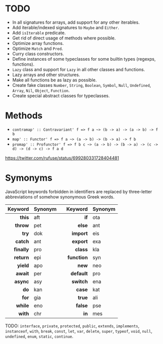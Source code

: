 # TODO

 *  In all signatures for arrays, add support for any other iterables.
 *  Add iterable/indexed signatures to `Maybe` and `Either`.
 *  Add `isIterable` predicate.
 *  Get rid of direct usage of methods where possible.
 *  Optimize array functions.
 *  Optimize `Match` and `Pred`.
 *  Curry class constructors.
 *  Define instances of some typeclasses for some builtin types (regexps,
    functions).
 *  `Lazy` class and support for `Lazy` in all other classes and functions.
 *  Lazy arrays and other structures.
 *  Make all functions be as lazy as possible.
 *  Create fake classes `Number`, `String`, `Boolean`, `Symbol`, `Null`,
    `Undefined`, `Array`, `Nil`, `Object`, `Function`.
 *  Create special abstract classes for typeclasses.

# Methods

 *  `contramap' :: Contravariant' f => f a ~> (b -> a) -> (a -> b) -> f b`
 *  `map' :: Functor' f => f a ~> (a -> b) -> (b -> a) -> f b`
 *  `promap' :: Profunctor' f => f b c ~> (a -> b) -> (b -> a) -> (c -> d) -> (d -> c) -> f a d`

https://twitter.com/rufuse/status/699280331728404481

# Symonyms

JavaScript keywords forbidden in identifiers are replaced by three-letter
abbreviations of somehow synonymous Greek words.

|  Keyword     |  Synonym  |     |  Keyword     |  Synonym  |
| -----------: | :-------- | :-: | -----------: | :-------- |
|     **this** | aft       |     |        **if**| ota       |
|    **throw** | pet       |     |      **else**| ant       |
|      **try** | dok       |     |    **import**| eis       |
|    **catch** | ant       |     |    **export**| exa       |
|  **finally** | pro       |     |     **class**| kla       |
|   **return** | epi       |     |  **function**| syn       |
|    **yield** | apo       |     |       **new**| neo       |
|    **await** | per       |     |   **default**| pro       |
|    **async** | asy       |     |    **switch**| ena       |
|       **do** | kan       |     |      **case**| kat       |
|      **for** | gia       |     |      **true**| ali       |
|    **while** | eno       |     |     **false**| pse       |
|     **with** | chr       |     |        **in**| mes       |

TODO: `interface`, `private`, `protected`, `public`, `extends`, `implements`,
`instanceof`, `with`, `break`, `const`, `let`, `var`, `delete`, `super`,
`typeof`, `void`, `null`, `undefined`, `enum`, `static`, `continue`.
